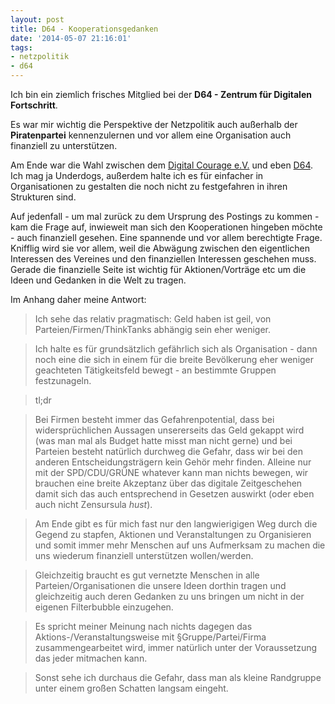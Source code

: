 ```yaml
---
layout: post
title: D64 - Kooperationsgedanken
date: '2014-05-07 21:16:01'
tags:
- netzpolitik
- d64
---
```


Ich bin ein ziemlich frisches Mitglied bei der **D64 - Zentrum für Digitalen Fortschritt**.

Es war mir wichtig die Perspektive der Netzpolitik auch außerhalb der **Piratenpartei** kennenzulernen und vor allem eine Organisation auch finanziell zu unterstützen.

Am Ende war die Wahl zwischen dem [Digital Courage e.V.](https://www.digialcourage.de) und eben [D64](https://www.d-64.org). Ich mag ja Underdogs, außerdem halte ich es für einfacher in Organisationen zu gestalten die noch nicht zu festgefahren in ihren Strukturen sind.

Auf jedenfall - um mal zurück zu dem Ursprung des Postings zu kommen - kam die Frage auf, inwieweit man sich den Kooperationen hingeben möchte - auch finanziell gesehen. Eine spannende und vor allem berechtigte Frage.
Knifflig wird sie vor allem, weil die Abwägung zwischen den eigentlichen Interessen des Vereines und den finanziellen Interessen geschehen muss. Gerade die finanzielle Seite ist wichtig für Aktionen/Vorträge etc um die Ideen und Gedanken in die Welt zu tragen.

Im Anhang daher meine Antwort:
> Ich sehe das relativ pragmatisch: Geld haben ist geil, von Parteien/Firmen/ThinkTanks abhängig sein eher weniger.

>Ich halte es für grundsätzlich gefährlich sich als Organisation - dann noch eine die sich in einem für die breite Bevölkerung eher weniger geachteten Tätigkeitsfeld bewegt - an bestimmte Gruppen festzunageln.

>tl;dr

>Bei Firmen besteht immer das Gefahrenpotential, dass bei widersprüchlichen Aussagen unsererseits das Geld gekappt wird (was man mal als Budget hatte misst man nicht gerne) und bei Parteien besteht natürlich durchweg die Gefahr, dass wir bei den anderen Entscheidungsträgern kein Gehör mehr finden. Alleine nur mit der SPD/CDU/GRÜNE whatever kann man nichts bewegen, wir brauchen eine breite Akzeptanz über das digitale Zeitgeschehen damit sich das auch entsprechend in Gesetzen auswirkt (oder eben auch nicht Zensursula *hust*).

>Am Ende gibt es für mich fast nur den langwierigigen Weg durch die Gegend zu stapfen, Aktionen und Veranstaltungen zu Organisieren und somit immer mehr Menschen auf uns Aufmerksam zu machen die uns wiederum finanziell unterstützen wollen/werden.

>Gleichzeitig braucht es gut vernetzte Menschen in alle Parteien/Organisationen die unsere Ideen dorthin tragen und gleichzeitig auch deren Gedanken zu uns bringen um nicht in der eigenen Filterbubble einzugehen.

>Es spricht meiner Meinung nach nichts dagegen das Aktions-/Veranstaltungsweise mit §Gruppe/Partei/Firma zusammengearbeitet wird, immer natürlich unter der Voraussetzung das jeder mitmachen kann.

>Sonst sehe ich durchaus die Gefahr, dass man als kleine Randgruppe unter einem großen Schatten langsam eingeht.